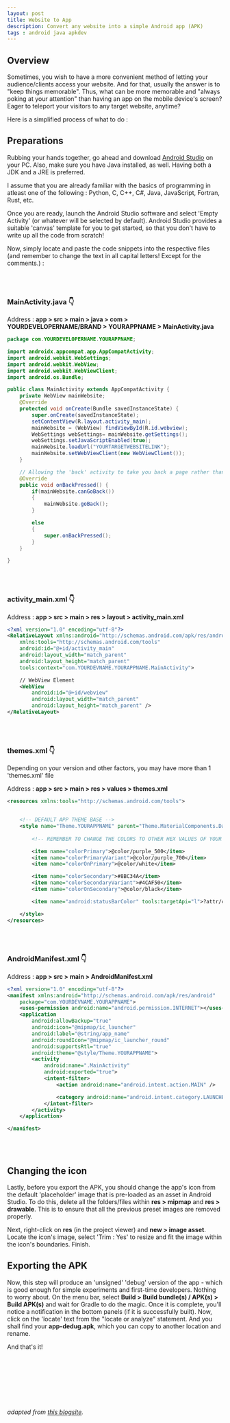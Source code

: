 ```yaml
---
layout: post
title: Website to App
description: Convert any website into a simple Android app (APK)
tags : android java apkdev
---
```


<!-- <audio preload="auto" autoplay loop>
   <source src="https://dewanmukto.com/asset/audio/frlegendsost2.mp3" type="audio/mpeg" preload="auto" />
</audio> -->

## Overview
Sometimes, you wish to have a more convenient method of letting your audience/clients access your website. And for that, usually the answer is to "keep things memorable". Thus, what can be more memorable and "always poking at your attention" than having an app on the mobile device's screen? Eager to teleport your visitors to any target website, anytime?

Here is a simplified process of what to do :


## Preparations
Rubbing your hands together, go ahead and download <a href="https://developer.android.com/studio" target="_blank">Android Studio</a> on your PC. Also, make sure you have Java installed, as well. Having both a JDK and a JRE is preferred.

I assume that you are already familiar with the basics of programming in atleast one of the following : Python, C, C++, C#, Java, JavaScript, Fortran, Rust, etc.

Once you are ready, launch the Android Studio software and select 'Empty Activity' (or whatever will be selected by default). Android Studio provides a suitable 'canvas' template for you to get started, so that you don't have to write up all the code from scratch!

Now, simply locate and paste the code snippets into the respective files (and remember to change the text in all capital letters! Except for the comments.) :

<br /><br />

### MainActivity.java 👇

Address : **app > src > main > java > com > YOURDEVELOPERNAME/BRAND > YOURAPPNAME > MainActivity.java**
```java
package com.YOURDEVELOPERNAME.YOURAPPNAME;

import androidx.appcompat.app.AppCompatActivity;
import android.webkit.WebSettings;
import android.webkit.WebView;
import android.webkit.WebViewClient;
import android.os.Bundle;

public class MainActivity extends AppCompatActivity {
    private WebView mainWebsite;
    @Override
    protected void onCreate(Bundle savedInstanceState) {
        super.onCreate(savedInstanceState);
        setContentView(R.layout.activity_main);
        mainWebsite = (WebView) findViewById(R.id.webview);
        WebSettings webSettings= mainWebsite.getSettings();
        webSettings.setJavaScriptEnabled(true);
        mainWebsite.loadUrl("YOURTARGETWEBSITELINK");
        mainWebsite.setWebViewClient(new WebViewClient());
    }

    // Allowing the 'back' activity to take you back a page rather than exiting the app
    @Override
    public void onBackPressed() {
        if(mainWebsite.canGoBack())
        {
            mainWebsite.goBack();
        }

        else
        {
            super.onBackPressed();
        }
    }

}
```

<br /><br />

### activity_main.xml 👇

Address : **app > src > main > res > layout > activity_main.xml**
```xml
<?xml version="1.0" encoding="utf-8"?>
<RelativeLayout xmlns:android="http://schemas.android.com/apk/res/android"
    xmlns:tools="http://schemas.android.com/tools"
    android:id="@+id/activity_main"
    android:layout_width="match_parent"
    android:layout_height="match_parent"
    tools:context="com.YOURDEVNAME.YOURAPPNAME.MainActivity">

    // WebView Element
    <WebView
        android:id="@+id/webview"
        android:layout_width="match_parent"
        android:layout_height="match_parent" />
</RelativeLayout>
```

<br /><br />

### themes.xml 👇

Depending on your version and other factors, you may have more than 1 'themes.xml' file

Address : **app > src > main > res > values > themes.xml**

```xml
<resources xmlns:tools="http://schemas.android.com/tools">


    <!-- DEFAULT APP THEME BASE -->
    <style name="Theme.YOURAPPNAME" parent="Theme.MaterialComponents.DayNight.NoActionBar">
        
        <!-- REMEMBER TO CHANGE THE COLORS TO OTHER HEX VALUES OF YOUR CHOICE! -->

        <item name="colorPrimary">@color/purple_500</item>
        <item name="colorPrimaryVariant">@color/purple_700</item>
        <item name="colorOnPrimary">@color/white</item>

        <item name="colorSecondary">#8BC34A</item>
        <item name="colorSecondaryVariant">#4CAF50</item>
        <item name="colorOnSecondary">@color/black</item>

        <item name="android:statusBarColor" tools:targetApi="l">?attr/colorPrimaryVariant</item>

    </style>
</resources>
```

<br /><br />

### AndroidManifest.xml 👇

Address : **app > src > main > AndroidManifest.xml**

```xml
<?xml version="1.0" encoding="utf-8"?>
<manifest xmlns:android="http://schemas.android.com/apk/res/android"
    package="com.YOURDEVNAME.YOURAPPNAME">
    <uses-permission android:name="android.permission.INTERNET"></uses-permission>
    <application
        android:allowBackup="true"
        android:icon="@mipmap/ic_launcher"
        android:label="@string/app_name"
        android:roundIcon="@mipmap/ic_launcher_round"
        android:supportsRtl="true"
        android:theme="@style/Theme.YOURAPPNAME">
        <activity
            android:name=".MainActivity"
            android:exported="true">
            <intent-filter>
                <action android:name="android.intent.action.MAIN" />

                <category android:name="android.intent.category.LAUNCHER" />
            </intent-filter>
        </activity>
    </application>

</manifest>
```

<br /><br />

## Changing the icon

Lastly, before you export the APK, you should change the app's icon from the default 'placeholder' image that is pre-loaded as an asset in Android Studio. To do this, delete all the folders/files within **res > mipmap** and **res > drawable**. This is to ensure that all the previous preset images are removed properly.

Next, right-click on **res** (in the project viewer) and **new > image asset**. Locate the icon's image, select 'Trim : Yes' to resize and fit the image within the icon's boundaries. Finish.

## Exporting the APK

Now, this step will produce an 'unsigned' 'debug' version of the app - which is good enough for simple experiments and first-time developers. Nothing to worry about. On the menu bar, select **Build > Build bundle(s) / APK(s) > Build APK(s)** and wait for Gradle to do the magic. Once it is complete, you'll notice a notification in the bottom panels (if it is successfully built). Now, click on the 'locate' text from the "locate or analyze" statement. And you shall find your **app-dedug.apk**, which you can copy to another location and rename.

And that's it!

<br /><br />
<br /><br />
<br /><br />

###### adapted from <a href="https://abhiandroid.com/createandroidapp/webview-android-app" target="_blank">this blogsite</a>.
